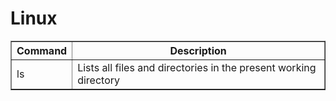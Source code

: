 # Linux

<table border="1">
  <thead>
    <tr>
      <th>Command</th>
      <th>Description</th>
    </tr>
  </thead>
  <tbody>
      <tr>
        <td>ls</td>
        <td>Lists all files and directories in the present working directory</td>
      </tr>
  </tbody>
</table>
